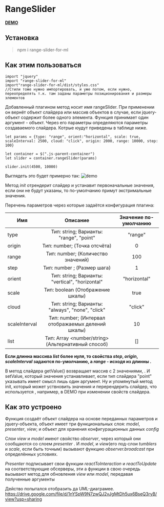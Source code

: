 # RangeSlider

[__DEMO__](https://euyevnc.github.io#slider)

## Установка 
>npm i range-slider-for-ml

## Как этим пользоваться
 
```
import "jquery"  
import "range-slider-for-ml"  
import"range-slider-for-ml/dist/styles.css"    
//Стили тоже нужно импортировать, и уже потом, если нужно, переопределять т.к. там заданы параметры позиционирования и размеры элементов  
```

Добавленный плагином метод носит имя rangeSlider. При применении он вернёт объект слайдера или массив объектов в случае, если jquery-объект содержит более одного элемента. Функция принимает один аргумент - объект. Через его параметры определяются параметры создаваемого слайдера. Котрые юудут приведены в таблице ниже. 

```
let params = {type: "range", orient:"horizontal", scale: true, scaleInterval: 2500, cloud: "click", origin: 2000, range: 10000, step: 100}

let container = $(".js-parent-container")
let slider = container.rangeSlider(params)

slider.init(4500, 10000) 
```
Выглядеть это будет примерно так:
![demo](https://github.com/Euyevnc/RangeSlider/readme_assets/readme3.png)

Метод _init_ отрендерит слайдер и устанавит первоначальные значения, если они не будут указаны, то по-умолчанию примут экстримальные значения.

Перечень параметров через которые задаётся конфигурация плагина:

|    Имя          |Описание                                          |Значение по-умолчанию|
|  -------------  |:------------------------------------------------:|:-----:|
|    type         |Тип: string; Варианты: "range", "point"            |"range"| |
|    origin       | Тип: number; (Точка отсчёта)                      | 0|
|    range        | Тип: number; (Количество значений)                | 100|
|    step         | Тип: number ;  (Размер шага)                       | 1|
|    orient       | Тип: string; Варианты: "vertical", "horizontal"  | "horizontal"|
|    scale        | Тип: boolean   (Отображение шкалы)            | true|
|    cloud        | Тип: string; Варианты: "always", "none", "click" | "click"|
|    scaleInterval| Тип: number; (Интервал отображаемых делений шкалы) | 10|
|    list         | Тип: Array <number/string> (Альтернативный способ)  | []|
    

**Если длинна массива _list_ более нуля, то свойства _step_, _origin_, _scaleInterval_ задаются по-умолчанию, а _range_ - исходя из длинны .**

В метод слайдера getValue() возвращает массив с 2 значениями, . И setValue, который значения устанавливает, если тип слайдера  "point" указывать имеет смысл лишь один аргумент. Ну и упомянутый метод init, который может уствновить значения и перерендерить слайдер, что используется , например, в DEMO при изменении свойств слайдера.

## Как это устроено

Функция создаёт объект слайдера на основе переданных параметров и jquery-объекта, объект имеет три функциональных слоя: _model_, _presenter_, _view_; и объект для хранения конфигурационных данных _config_

Слои _view_ и _model_ имеют свойство _observer_, через который они сообщаются со слоем _presenter_ . И _model_, и _view_(его под-слои _tumblers_ и _scale_, если быть точным) вызывают функцию _observer.broadcast_ при определённых условиях. 

_Presenter_ подписывает свои функции _reactToInteraction_ и _reactToUpdate_ на соответствующие обсерверы, эти а функции в свою очередь вызывают метод для обновления _view_ или _model_, передавая полученные аргументы


Действо попытался отобразить да UML-диаграмее. 
https://drive.google.com/file/d/1nYSpW9N7zwQJ2vJgMtDh5ux6BseQ3ryB/view?usp=sharing















